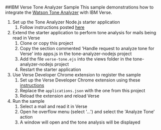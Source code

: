 ##IBM Verse Tone Analyzer Sample
This sample demonstrations how to integrate the [Watson Tone Analyzer](https://www.ibm.com/watson/developercloud/tone-analyzer.html) with IBM Verse.

1. Set up the Tone Analyzer Node.js starter application
    1. Follow instructions posted [here](https://github.com/watson-developer-cloud/tone-analyzer-nodejs)
1. Extend the starter application to perform tone analysis for mails being read in Verse
    1. Clone or copy this project
    1. Copy the section commented 'Handle request to analyze tone for Verse' into apps.js in the tone-analyzer-nodejs project
    1. Add the file `verse-tone.ejs` into the views folder in the tone-analyzer-nodejs project
    1. Restart the starter application
1. Use Verse Developer Chrome extension to register the sample
    1. Set up the Verse Developer Chrome extension using these [instructions](https://ibmcnxdev.github.io/verse-developer-chrome-ext/tutorials/tutorial_verse_developer.html)
    1. Replace the `applications.json` with the one from this project
    1. Reload the extension and reload Verse
1. Run the sample
    1. Select a mail and read it in Verse
    1. Open he overflow menu (select '...') and select the 'Analyze Tone' action
    1. A window will open and the tone analysis will be displayed

